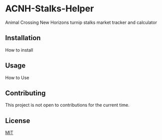 # ACNH-Stalks-Helper

Animal Crossing New Horizons turnip stalks market tracker and calculator

## Installation

How to install

## Usage

How to Use

## Contributing

This project is not open to contributions for the current time.

## License
[MIT](https://choosealicense.com/licenses/mit/)
